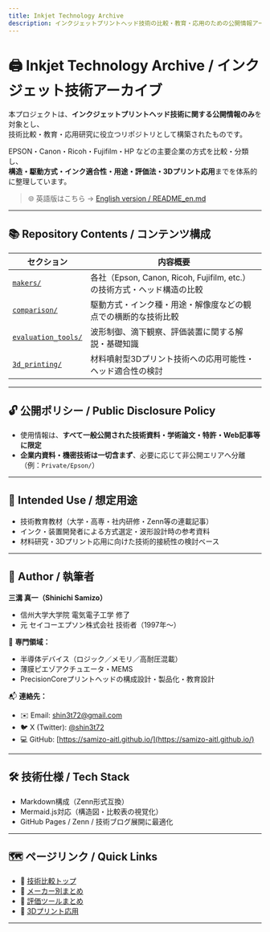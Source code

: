 ```yaml
---
title: Inkjet Technology Archive
description: インクジェットプリントヘッド技術の比較・教育・応用のための公開情報アーカイブ
---
```


# 🖨️ Inkjet Technology Archive / インクジェット技術アーカイブ

本プロジェクトは、**インクジェットプリントヘッド技術に関する公開情報のみ**を対象とし、  
技術比較・教育・応用研究に役立つリポジトリとして構築されたものです。

EPSON・Canon・Ricoh・Fujifilm・HP などの主要企業の方式を比較・分類し、  
**構造・駆動方式・インク適合性・用途・評価法・3Dプリント応用**までを体系的に整理しています。

> 🌐 英語版はこちら → [English version / README_en.md](./README_en.md)

---

## 📚 Repository Contents / コンテンツ構成

| セクション                       | 内容概要                                                                 |
|----------------------------------|--------------------------------------------------------------------------|
| [`makers/`](./makers/)           | 各社（Epson, Canon, Ricoh, Fujifilm, etc.）の技術方式・ヘッド構造の比較     |
| [`comparison/`](./comparison/)   | 駆動方式・インク種・用途・解像度などの観点での横断的な技術比較             |
| [`evaluation_tools/`](./evaluation_tools/) | 波形制御、滴下観察、評価装置に関する解説・基礎知識                         |
| [`3d_printing/`](./3d_printing/) | 材料噴射型3Dプリント技術への応用可能性・ヘッド適合性の検討                 |

---

## 🔓 公開ポリシー / Public Disclosure Policy

- 使用情報は、**すべて一般公開された技術資料・学術論文・特許・Web記事等に限定**
- **企業内資料・機密技術は一切含まず**、必要に応じて非公開エリアへ分離（例：`Private/Epson/`）

---

## 🎯 Intended Use / 想定用途

- 技術教育教材（大学・高専・社内研修・Zenn等の連載記事）
- インク・装置開発者による方式選定・波形設計時の参考資料
- 材料研究・3Dプリント応用に向けた技術的接続性の検討ベース

---

## 👤 Author / 執筆者

**三溝 真一（Shinichi Samizo）**  
- 信州大学大学院 電気電子工学 修了  
- 元 セイコーエプソン株式会社 技術者（1997年〜）  

📌 **専門領域：**  
- 半導体デバイス（ロジック／メモリ／高耐圧混載）  
- 薄膜ピエゾアクチュエータ・MEMS  
- PrecisionCoreプリントヘッドの構成設計・製品化・教育設計

📬 **連絡先：**  
- ✉️ Email: [shin3t72@gmail.com](mailto:shin3t72@gmail.com)  
- 🐦 X (Twitter): [@shin3t72](https://x.com/shin3t72)  
- 💻 GitHub: [https://samizo-aitl.github.io/](https://samizo-aitl.github.io/)

---

## 🛠 技術仕様 / Tech Stack

- Markdown構成（Zenn形式互換）
- Mermaid.js対応（構造図・比較表の視覚化）
- GitHub Pages / Zenn / 技術ブログ展開に最適化

---

## 🗺 ページリンク / Quick Links

- 🔗 [技術比較トップ](./comparison/)  
- 🔗 [メーカー別まとめ](./makers/)  
- 🔗 [評価ツールまとめ](./evaluation_tools/)  
- 🔗 [3Dプリント応用](./3d_printing/)

---
